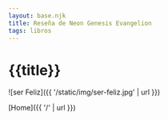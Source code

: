 ```yaml
---
layout: base.njk
title: Reseña de Neon Genesis Evangelion
tags: libros
---
```


# {{title}}


![ser Feliz]({{ '/static/img/ser-feliz.jpg' | url }})


[Home]({{ '/' | url }})
